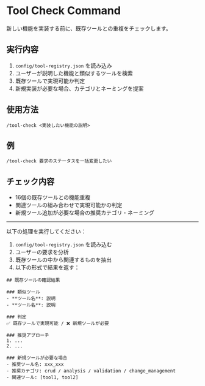 # Tool Check Command

新しい機能を実装する前に、既存ツールとの重複をチェックします。

## 実行内容

1. `config/tool-registry.json` を読み込み
2. ユーザーが説明した機能と類似するツールを検索
3. 既存ツールで実現可能か判定
4. 新規実装が必要な場合、カテゴリとネーミングを提案

## 使用方法

```
/tool-check <実装したい機能の説明>
```

## 例

```
/tool-check 要求のステータスを一括変更したい
```

## チェック内容

- 16個の既存ツールとの機能重複
- 関連ツールの組み合わせで実現可能かの判定
- 新規ツール追加が必要な場合の推奨カテゴリ・ネーミング

---

以下の処理を実行してください：

1. `config/tool-registry.json` を読み込む
2. ユーザーの要求を分析
3. 既存ツールの中から関連するものを抽出
4. 以下の形式で結果を返す：

```
## 既存ツールの確認結果

### 類似ツール
- **ツール名**: 説明
- **ツール名**: 説明

### 判定
✅ 既存ツールで実現可能 / ❌ 新規ツールが必要

### 推奨アプローチ
1. ...
2. ...

### 新規ツールが必要な場合
- 推奨ツール名: xxx_xxx
- 推奨カテゴリ: crud / analysis / validation / change_management
- 関連ツール: [tool1, tool2]
```
